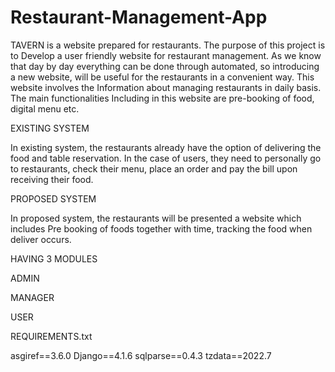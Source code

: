 # Restaurant-Management-App


TAVERN is a website prepared for restaurants. The purpose of this project is to Develop a user friendly website for restaurant management. As we know that day by day everything can be done through automated, so introducing a new website, will be useful for the restaurants in a convenient way. This website involves the Information about managing restaurants in daily basis. The main functionalities Including in this website are pre-booking of food, digital menu etc.

EXISTING SYSTEM

In existing system, the restaurants already have the option of delivering the food and table reservation. In the case of users, they need to personally go to restaurants, check their menu, place an order and pay the bill upon receiving their food.

PROPOSED SYSTEM

In proposed system, the restaurants will be presented a website which includes Pre booking of foods together with time, tracking the food when deliver occurs.

HAVING 3 MODULES

ADMIN

MANAGER

USER

REQUIREMENTS.txt

asgiref==3.6.0
Django==4.1.6 
sqlparse==0.4.3 
tzdata==2022.7
